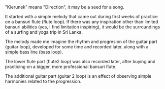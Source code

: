 "Kierunek" means "Direction", it may be a seed for a song.

It started with a simple melody that came out during first weeks of practice on a bansuri flute (flute loop). If there was any inspiration other than limited bansuri abilities (yes, I find limitation inspiring), it would be the surroundings of a surfing and yoga trip in Sri Lanka.

The melody made me imagine the rhythm and progresion of the guitar part (guitar loop), developed for some time and recorded later, along with a simple bass line (bass loop).

The lower flute part (flute2 loop) was also recorded later, after buying and practicing on a bigger, more professional bansuri flute.

The additional guitar part (guitar 2 loop) is an effect of observing simple harmonies related to the progression.
